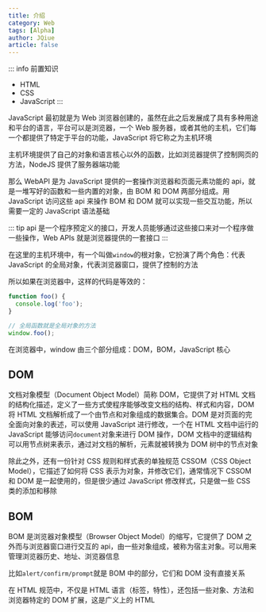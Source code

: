 ```yaml
---
title: 介绍
category: Web
tags: [Alpha]
author: JQiue
article: false
---
```


::: info 前置知识

+ HTML
+ CSS
+ JavaScript
:::

JavaScript 最初就是为 Web 浏览器创建的，虽然在此之后发展成了具有多种用途和平台的语言，平台可以是浏览器，一个 Web 服务器，或者其他的主机，它们每一个都提供了特定于平台的功能，JavaScript 将它称之为主机环境

主机环境提供了自己的对象和语言核心以外的函数，比如浏览器提供了控制网页的方法，NodeJS 提供了服务器端功能

那么 WebAPI 是为 JavaScript 提供的一套操作浏览器和页面元素功能的 api，就是一堆写好的函数和一些内置的对象，由 BOM 和 DOM 两部分组成。用 JavaScript 访问这些 api 来操作 BOM 和 DOM 就可以实现一些交互功能，所以需要一定的 JavaScript 语法基础

::: tip
api 是一个程序预定义的接口，开发人员能够通过这些接口来对一个程序做一些操作，Web APIs 就是浏览器提供的一套接口
:::

在这里的主机环境中，有一个叫做`window`的根对象，它扮演了两个角色：代表 JavaScript 的全局对象，代表浏览器窗口，提供了控制的方法

所以如果在浏览器中，这样的代码是等效的：

```js
function foo() {
  console.log('foo');
}

// 全局函数就是全局对象的方法
window.foo();
```

在浏览器中，window 由三个部分组成：DOM，BOM，JavaScript 核心

## DOM

文档对象模型（Document Object Model）简称 DOM，它提供了对 HTML 文档的结构化描述，定义了一些方式使程序能够改变文档的结构、样式和内容，DOM 将 HTML 文档解析成了一个由节点和对象组成的数据集合。DOM 是对页面的完全面向对象的表述，可以使用 JavaScript 进行修改，一个在 HTML 文档中运行的 JavaScript 能够访问`document`对象来进行 DOM 操作，DOM 文档中的逻辑结构可以用节点树来表示，通过对文档的解析，元素就被转换为 DOM 树中的节点对象

除此之外，还有一份针对 CSS 规则和样式表的单独规范 CSSOM（CSS Object Model），它描述了如何将 CSS 表示为对象，并修改它们，通常情况下 CSSOM 和 DOM 是一起使用的，但是很少通过 JavaScript 修改样式，只是做一些 CSS 类的添加和移除

## BOM

BOM 是浏览器对象模型（Browser Object Model）的缩写，它提供了 DOM 之外而与浏览器窗口进行交互的 api，由一些对象组成，被称为宿主对象。可以用来管理浏览器历史、地址、浏览器信息

比如`alert/confirm/prompt`就是 BOM 中的部分，它们和 DOM 没有直接关系

在 HTML 规范中，不仅是 HTML 语言（标签，特性），还包括一些对象、方法和浏览器特定的 DOM 扩展，这是广义上的 HTML

